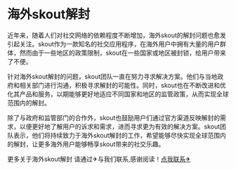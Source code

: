 # 海外skout解封

近年来，随着人们对社交网络的依赖程度不断增加，海外skout的解封问题也愈发引起关注。skout作为一款知名的社交应用程序，在海外用户中拥有大量的用户群体，然而由于一些地区的政策限制，skout在一些国家或地区被封锁，给用户带来了不便。

针对海外skout解封的问题，skout团队一直在努力寻求解决方案。他们与当地政府和相关部门进行沟通，积极寻求解封的可能性。同时，skout也在不断改进和优化其产品和服务，以期能够更好地适应不同国家和地区的监管政策，从而实现全球范围内的解封。

除了与政府和监管部门的合作外，skout也鼓励用户们通过官方渠道反映解封的需求，以便更好地了解用户的诉求和需求，进而寻求更为有效的解决方案。skout团队表示，他们将持续致力于海外skout解封的工作，希望能够尽快实现全球范围内的解封，让更多海外用户能够畅享skout带来的社交乐趣。

更多关于海外skout解封 请通过✈与我们联系,感谢阅读！[点我联系✈](https://www.G208.com)